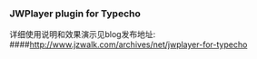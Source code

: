 ### JWPlayer plugin for Typecho

详细使用说明和效果演示见blog发布地址: 
####http://www.jzwalk.com/archives/net/jwplayer-for-typecho